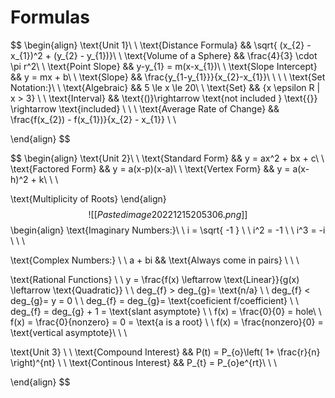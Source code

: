 # Formulas
$$
\begin{align}
\text{Unit 1}\\ \\
\text{Distance Formula} && \sqrt{ (x_{2} - x_{1})^2 + (y_{2} - y_{1})}\\ \\
\text{Volume of a Sphere} && \frac{4}{3} \cdot \pi r^2\\ \\
\text{Point Slope} && y-y_{1} = m(x-x_{1})\\ \\
\text{Slope Intercept} && y = mx + b\\ \\
\text{Slope} && \frac{y_{1-y_{1}}}{x_{2}-x_{1}}\\ \\
\\ \\
\text{Set Notation:}\\ \\
\text{Algebraic} && 5 \le x \le 20\\ \\
\text{Set} && \{x \epsilon R | x > 3\} \\  \\
\text{Interval} && \text{()}\rightarrow \text{not included } \text{\{\}} \rightarrow \text{included} \\ \\  \\
\text{Average Rate of Change} && \frac{f(x_{2}) - f(x_{1})}{x_{2} - x_{1}} \\  \\

\end{align}
$$

$$
\begin{align}
\text{Unit 2}\\ \\
\text{Standard Form} && y = ax^2 + bx + c\\ \\
\text{Factored Form} && y = a(x-p)(x-a)\\ \\
\text{Vertex Form} && y = a(x-h)^2 + k\\ \\  \\

\text{Multiplicity of Roots}
\end{align}
$$
![[Pasted image 20221215205306.png]]
$$
\begin{align}
\text{Imaginary Numbers:}\\ \\
i = \sqrt{ -1 } \\ \\
i^2 = -1 \\  \\
i^3 = -i \\ \\ \\

\text{Complex Numbers:} \\ \\
a + bi && \text{Always come in pairs} \\ \\  \\

\text{Rational Functions} \\ \\
y = \frac{f(x) \leftarrow \text{Linear}}{g(x) \leftarrow \text{Quadratic}} \\ \\
deg_{f} > deg_{g}= \text{n/a} \\ \\
deg_{f} < deg_{g}= y = 0 \\  \\
deg_{f} = deg_{g}= \text{coeficient f/coefficient} \\  \\
deg_{f} = deg_{g} + 1 = \text{slant asymptote} \\ \\
f(x) = \frac{0}{0} = hole\\ \\
f(x) = \frac{0}{nonzero} = 0 = \text{a is a root} \\  \\
f(x) = \frac{nonzero}{0} = \text{vertical asymptote}\\ \\ \\

\text{Unit 3} \\ \\
\text{Compound Interest} && P(t) = P_{o}\left( 1+ \frac{r}{n} \right)^{nt} \\  \\
\text{Continous Interest} && P_{t} = P_{o}e^{rt}\\ \\ \\

\end{align}
$$